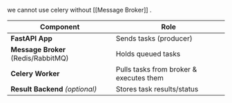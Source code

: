 we cannot use celery without [[Message Broker]] .

|Component|Role|
|---|---|
|**FastAPI App**|Sends tasks (producer)|
|**Message Broker** (Redis/RabbitMQ)|Holds queued tasks|
|**Celery Worker**|Pulls tasks from broker & executes them|
|**Result Backend** _(optional)_|Stores task results/status|
